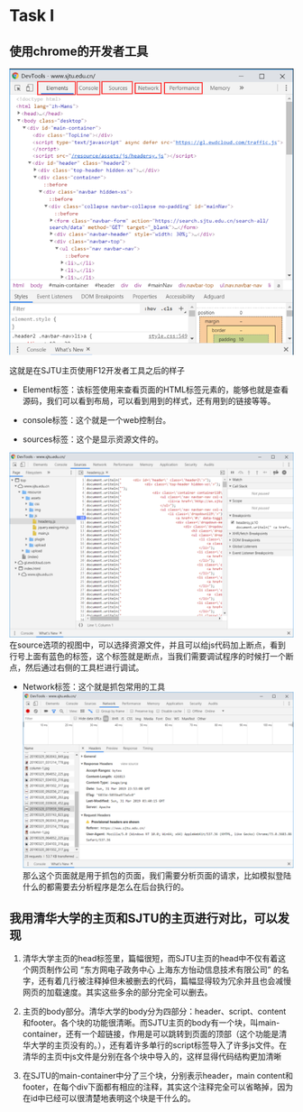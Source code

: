 # Task Ⅰ

## 使用chrome的开发者工具

![1](1.png)

这就是在SJTU主页使用F12开发者工具之后的样子  

+ Element标签：该标签使用来查看页面的HTML标签元素的，能够也就是查看源码，我们可以看到布局，可以看到用到的样式，还有用到的链接等等。

+ console标签：这个就是一个web控制台。

+ sources标签：这个是显示资源文件的。

![2](2.png)
在source选项的视图中，可以选择资源文件，并且可以给js代码加上断点，看到行号上面有蓝色的标签，这个标签就是断点，当我们需要调试程序的时候打一个断点，然后通过右侧的工具栏进行调试。

+ Network标签：这个就是抓包常用的工具
![3](3.png)
那么这个页面就是用于抓包的页面，我们需要分析页面的请求，比如模拟登陆什么的都需要去分析程序是怎么在后台执行的。

## 我用清华大学的主页和SJTU的主页进行对比，可以发现

1. 清华大学主页的head标签里，篇幅很短，而SJTU主页的head中不仅有着这个网页制作公司 “东方网电子政务中心 上海东方怡动信息技术有限公司” 的名字，还有着几行被注释掉但未被删去的代码，篇幅显得较为冗余并且也会减慢网页的加载速度。其实这些多余的部分完全可以删去。

2. 主页的body部分。清华大学的body分为四部分：header、script、content和footer。各个块的功能很清晰。而SJTU主页的body有一个块，叫main-container，还有一个超链接，作用是可以跳转到页面的顶部（这个功能是清华大学的主页没有的。），还有着许多单行的script标签导入了许多js文件。在清华的主页中js文件是分别在各个块中导入的，这样显得代码结构更加清晰


3. 在SJTU的main-container中分了三个块，分别表示header，main content和footer，在每个div下面都有相应的注释，其实这个注释完全可以省略掉，因为在id中已经可以很清楚地表明这个块是干什么的。